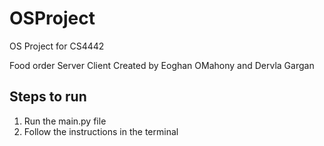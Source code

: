# OSProject
OS Project for CS4442

Food order Server Client
Created by Eoghan OMahony and Dervla Gargan

## Steps to run
1. Run the main.py file
2. Follow the instructions in the terminal
